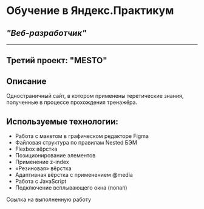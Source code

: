 # **Обучение в Яндекс.Практикум**
## *"Веб-разработчик"*
___
## **Третий проект: "MESTO"**
## Описание
Одностраничный сайт, в котором применены теретические знания, полученные в процессе прохождения тренажёра.  

## Используемые технологии:
* Работа с макетом в графическом редакторе Figma
* Файловая структура по правилам Nested БЭМ
* Flexbox вёрстка
* Позиционирование элементов
* Применение z-index
* «Резиновая» вёрстка
* Адаптивная вёрстка с применением @media
* Работа с JavaScript
* Подключение всплывающего окна (попап)


Ссылка на выполненную работу 
